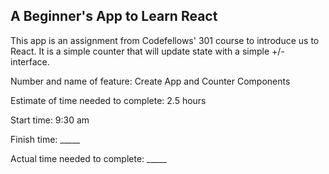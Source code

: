 ## A Beginner's App to Learn React

This app is an assignment from Codefellows' 301 course to introduce us to React. 
It is a simple counter that will update state with a simple +/- interface. 

Number and name of feature: Create App and Counter Components

Estimate of time needed to complete: 2.5 hours

Start time: 9:30 am

Finish time: _____

Actual time needed to complete: _____